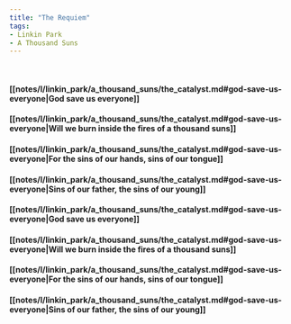 ```yaml
---
title: "The Requiem"
tags:
- Linkin Park
- A Thousand Suns
---
```

&nbsp;
#### [[notes/l/linkin_park/a_thousand_suns/the_catalyst.md#god-save-us-everyone|God save us everyone]]
#### [[notes/l/linkin_park/a_thousand_suns/the_catalyst.md#god-save-us-everyone|Will we burn inside the fires of a thousand suns]]
#### [[notes/l/linkin_park/a_thousand_suns/the_catalyst.md#god-save-us-everyone|For the sins of our hands, sins of our tongue]]
#### [[notes/l/linkin_park/a_thousand_suns/the_catalyst.md#god-save-us-everyone|Sins of our father, the sins of our young]]
#### [[notes/l/linkin_park/a_thousand_suns/the_catalyst.md#god-save-us-everyone|God save us everyone]]
#### [[notes/l/linkin_park/a_thousand_suns/the_catalyst.md#god-save-us-everyone|Will we burn inside the fires of a thousand suns]]
#### [[notes/l/linkin_park/a_thousand_suns/the_catalyst.md#god-save-us-everyone|For the sins of our hands, sins of our tongue]]
#### [[notes/l/linkin_park/a_thousand_suns/the_catalyst.md#god-save-us-everyone|Sins of our father, the sins of our young]]
